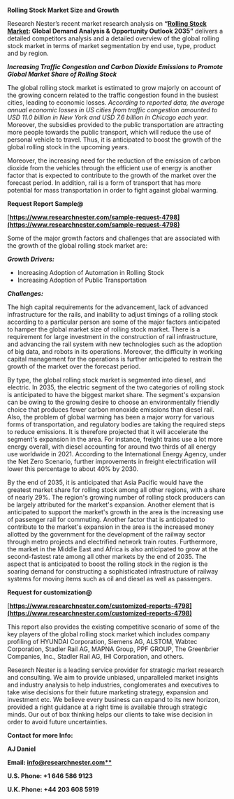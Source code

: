 ﻿**Rolling Stock Market Size and Growth**

Research Nester’s recent market research analysis on **“[Rolling Stock Market](https://www.researchnester.com/reports/rolling-stock-market/4798): Global Demand Analysis & Opportunity Outlook 2035”** delivers a detailed competitors analysis and a detailed overview of the global rolling stock market in terms of market segmentation by end use, type, product and by region. 

***Increasing Traffic Congestion and Carbon Dioxide Emissions to Promote Global Market Share of Rolling Stock***

The global rolling stock market is estimated to grow majorly on account of the growing concern related to the traffic congestion found in the busiest cities, leading to economic losses. *According to reported data, the average annual economic losses in US cities from traffic congestion amounted to USD 11.0 billion in New York and USD 7.6 billion in Chicago each year.* Moreover, the subsidies provided to the public transportation are attracting more people towards the public transport, which will reduce the use of personal vehicle to travel. Thus, it is anticipated to boost the growth of the global rolling stock in the upcoming years. 

Moreover, the increasing need for the reduction of the emission of carbon dioxide from the vehicles through the efficient use of energy is another factor that is expected to contribute to the growth of the market over the forecast period. In addition, rail is a form of transport that has more potential for mass transportation in order to fight against global warming.

**Request Report Sample@**

[**https://www.researchnester.com/sample-request-4798](https://www.researchnester.com/sample-request-4798)** 

Some of the major growth factors and challenges that are associated with the growth of the global rolling stock market are:

***Growth Drivers:***

- Increasing Adoption of Automation in Rolling Stock
- Increasing Adoption of Public Transportation

***Challenges:***

The high capital requirements for the advancement, lack of advanced infrastructure for the rails, and inability to adjust timings of a rolling stock according to a particular person are some of the major factors anticipated to hamper the global market size of rolling stock market. There is a requirement for large investment in the construction of rail infrastructure, and advancing the rail system with new technologies such as the adoption of big data, and robots in its operations. Moreover, the difficulty in working capital management for the operations is further anticipated to restrain the growth of the market over the forecast period. 

By type, the global rolling stock market is segmented into diesel, and electric. In 2035, the electric segment of the two categories of rolling stock is anticipated to have the biggest market share. The segment's expansion can be owing to the growing desire to choose an environmentally friendly choice that produces fewer carbon monoxide emissions than diesel rail. Also, the problem of global warming has been a major worry for various forms of transportation, and regulatory bodies are taking the required steps to reduce emissions. It is therefore projected that it will accelerate the segment's expansion in the area. For instance, freight trains use a lot more energy overall, with diesel accounting for around two thirds of all energy use worldwide in 2021. According to the International Energy Agency, under the Net Zero Scenario, further improvements in freight electrification will lower this percentage to about 40% by 2030. 

By the end of 2035, it is anticipated that Asia Pacific would have the greatest market share for rolling stock among all other regions, with a share of nearly 29%. The region's growing number of rolling stock producers can be largely attributed for the market's expansion. Another element that is anticipated to support the market's growth in the area is the increasing use of passenger rail for commuting. Another factor that is anticipated to contribute to the market's expansion in the area is the increased money allotted by the government for the development of the railway sector through metro projects and electrified network train routes. Furthermore, the market in the Middle East and Africa is also anticipated to grow at the second-fastest rate among all other markets by the end of 2035. The aspect that is anticipated to boost the rolling stock in the region is the soaring demand for constructing a sophisticated infrastructure of railway systems for moving items such as oil and diesel as well as passengers. 

**Request for customization@**

[**https://www.researchnester.com/customized-reports-4798](https://www.researchnester.com/customized-reports-4798)** 

This report also provides the existing competitive scenario of some of the key players of the global rolling stock market which includes company profiling of HYUNDAI Corporation, Siemens AG, ALSTOM, Wabtec Corporation, Stadler Rail AG, MAPNA Group, PPF GROUP, The Greenbrier Companies, Inc., Stadler Rail AG, IHI Corporation, and others.

<a name="_hlk169861992"></a>Research Nester is a leading service provider for strategic market research and consulting. We aim to provide unbiased, unparalleled market insights and industry analysis to help industries, conglomerates and executives to take wise decisions for their future marketing strategy, expansion and investment etc. We believe every business can expand to its new horizon, provided a right guidance at a right time is available through strategic minds. Our out of box thinking helps our clients to take wise decision in order to avoid future uncertainties.

**Contact for more Info:**

**AJ Daniel**

**Email: [info@researchnester.com**](mailto:info@researchnester.com)**

**U.S. Phone: +1 646 586 9123** 

**U.K. Phone: +44 203 608 5919**

